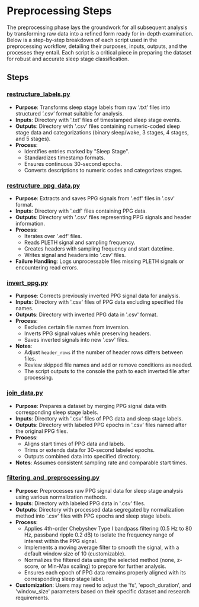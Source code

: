 # Preprocessing Steps
The preprocessing phase lays the groundwork for all subsequent analysis by transforming raw data into a refined form ready for in-depth examination. Below is a step-by-step breakdown of each script used in the preprocessing workflow, detailing their purposes, inputs, outputs, and the processes they entail. Each script is a critical piece in preparing the dataset for robust and accurate sleep stage classification.

## Steps
### [restructure_labels.py](https://github.com/kmarkoveth/PPG/blob/main/preprocessing/restructure_labels.py)
* **Purpose**: Transforms sleep stage labels from raw ’.txt’ files into structured ’.csv’ format suitable for analysis. 
* **Inputs**: Directory with '.txt' files of timestamped sleep stage events.
* **Outputs**: Directory with '.csv' files containing numeric-coded sleep stage data and categorizations (binary sleep/wake, 3 stages, 4 stages, and 5 stages).
* **Process**: 
  * Identifies entries marked by "Sleep Stage".
  * Standardizes timestamp formats.
  * Ensures continuous 30-second epochs.
  * Converts descriptions to numeric codes and categorizes stages.

### [restructure_ppg_data.py](https://github.com/kmarkoveth/PPG/blob/main/preprocessing/restructure_ppg_data.py)
* **Purpose**: Extracts and saves PPG signals from '.edf' files in '.csv' format.
* **Inputs**: Directory with '.edf' files containing PPG data.
* **Outputs**: Directory with '.csv' files representing PPG signals and header information.
* **Process**: 
  *	Iterates over '.edf' files.
  *	Reads PLETH signal and sampling frequency.
  *	Creates headers with sampling frequency and start datetime.
  *	Writes signal and headers into '.csv' files.
*	**Failure Handling**: Logs unprocessable files missing PLETH signals or encountering read errors.

### [invert_ppg.py](https://github.com/kmarkoveth/PPG/blob/main/preprocessing/invert_ppg.py)
* **Purpose**: Corrects previously inverted PPG signal data for analysis.
* **Inputs**: Directory with '.csv' files of PPG data excluding specified file names.
* **Outputs**: Directory with inverted PPG data in '.csv' format.
* **Process**:
  * Excludes certain file names from inversion.
  * Inverts PPG signal values while preserving headers.
  * Saves inverted signals into new '.csv' files.
* **Notes**:
  * Adjust `header_rows` if the number of header rows differs between files.
  * Review skipped file names and add or remove conditions as needed.
  * The script outputs to the console the path to each inverted file after processing.

### [join_data.py](https://github.com/kmarkoveth/PPG/blob/main/preprocessing/join_data.py)
* **Purpose**: Prepares a dataset by merging PPG signal data with corresponding sleep stage labels.
* **Inputs**: Directory with '.csv' files of PPG data and sleep stage labels.
* **Outputs**: Directory with labeled PPG epochs in '.csv' files named after the original PPG files.
* **Process**:
  * Aligns start times of PPG data and labels.
  * Trims or extends data for 30-second labeled epochs.
  * Outputs combined data into specified directory.
* **Notes**: Assumes consistent sampling rate and comparable start times.

### [filtering_and_preprocessing.py](https://github.com/kmarkoveth/PPG/blob/main/preprocessing/filtering_and_preprocessing.py)
* **Purpose**: Preprocesses raw PPG signal data for sleep stage analysis using various normalization methods.
* **Inputs**: Directory with labeled PPG data in '.csv' files.
* **Outputs**: Directory with processed data segregated by normalization method into '.csv' files with PPG epochs and sleep stage labels.
* **Process**:
  *	Applies 4th-order Chebyshev Type I bandpass filtering (0.5 Hz to 80 Hz, passband ripple 0.2 dB) to isolate the frequency range of interest within the PPG signal.
  * Implements a moving average filter to smooth the signal, with a default window size of 10 (customizable).
  * Normalizes the filtered data using the selected method (none, z-score, or Min-Max scaling) to prepare for further analysis.
  * Ensures each epoch of PPG data remains properly aligned with its corresponding sleep stage label.
*	**Customization**: Users may need to adjust the 'fs', 'epoch_duration', and 'window_size' parameters based on their specific dataset and research requirements.


